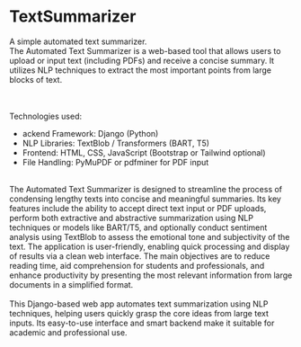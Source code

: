 # TextSummarizer
A simple automated text summarizer.
<br>
The Automated Text Summarizer is a web-based tool that allows users to upload or input text (including PDFs) and receive a concise summary. It utilizes NLP techniques to extract the most important points from large blocks of text.

<br>
<br>
Technologies used:
<ul>
<li>ackend Framework: Django (Python)

<li>NLP Libraries: TextBlob / Transformers (BART, T5)

<li>Frontend: HTML, CSS, JavaScript (Bootstrap or Tailwind optional)

<li>File Handling: PyMuPDF or pdfminer for PDF input
</ul>
<br>
The Automated Text Summarizer is designed to streamline the process of condensing lengthy texts into concise and meaningful summaries. Its key features include the ability to accept direct text input or PDF uploads, perform both extractive and abstractive summarization using NLP techniques or models like BART/T5, and optionally conduct sentiment analysis using TextBlob to assess the emotional tone and subjectivity of the text. The application is user-friendly, enabling quick processing and display of results via a clean web interface. The main objectives are to reduce reading time, aid comprehension for students and professionals, and enhance productivity by presenting the most relevant information from large documents in a simplified format.
<br>
<br>
This Django-based web app automates text summarization using NLP techniques, helping users quickly grasp the core ideas from large text inputs. Its easy-to-use interface and smart backend make it suitable for academic and professional use.
<br>
